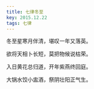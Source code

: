 ```yaml
---
title: 七律冬至
key: 2015.12.22
tags: 七律
---
```


冬至星寒月伴清，堪叹一年又落英。

欲将天相卜长短，莫把物候说枯荣。

入日黄花总归道，开年紫燕终回庭。

大锅水饺小盅酒，祭阴壮阳正气生。

</br>

